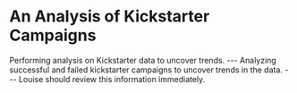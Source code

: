 # An Analysis of Kickstarter Campaigns
Performing analysis on Kickstarter data to uncover trends. ---
Analyzing successful and failed kickstarter campaigns to uncover trends in the data. ---
Louise should review this information immediately.

